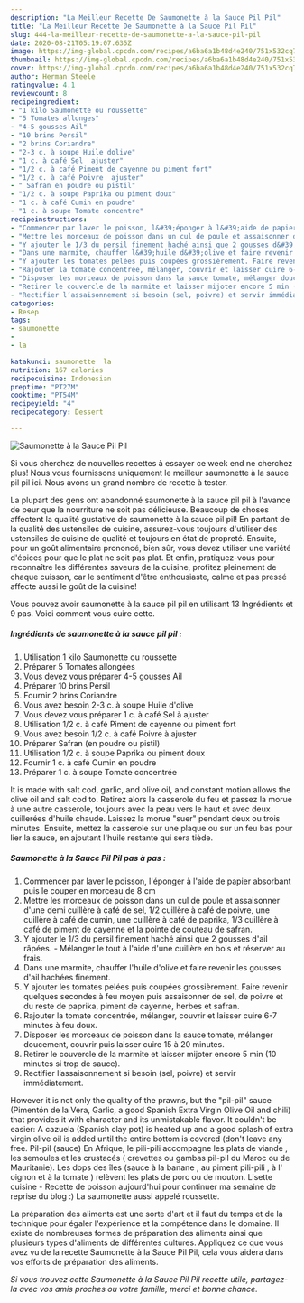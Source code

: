 ```yaml
---
description: "La Meilleur Recette De Saumonette à la Sauce Pil Pil"
title: "La Meilleur Recette De Saumonette à la Sauce Pil Pil"
slug: 444-la-meilleur-recette-de-saumonette-a-la-sauce-pil-pil
date: 2020-08-21T05:19:07.635Z
image: https://img-global.cpcdn.com/recipes/a6ba6a1b48d4e240/751x532cq70/saumonette-a-la-sauce-pil-pil-photo-principale-de-la-recette.jpg
thumbnail: https://img-global.cpcdn.com/recipes/a6ba6a1b48d4e240/751x532cq70/saumonette-a-la-sauce-pil-pil-photo-principale-de-la-recette.jpg
cover: https://img-global.cpcdn.com/recipes/a6ba6a1b48d4e240/751x532cq70/saumonette-a-la-sauce-pil-pil-photo-principale-de-la-recette.jpg
author: Herman Steele
ratingvalue: 4.1
reviewcount: 8
recipeingredient:
- "1 kilo Saumonette ou roussette"
- "5 Tomates allonges"
- "4-5 gousses Ail"
- "10 brins Persil"
- "2 brins Coriandre"
- "2-3 c. à soupe Huile dolive"
- "1 c. à café Sel  ajuster"
- "1/2 c. à café Piment de cayenne ou piment fort"
- "1/2 c. à café Poivre  ajuster"
- " Safran en poudre ou pistil"
- "1/2 c. à soupe Paprika ou piment doux"
- "1 c. à café Cumin en poudre"
- "1 c. à soupe Tomate concentre"
recipeinstructions:
- "Commencer par laver le poisson, l&#39;éponger à l&#39;aide de papier absorbant puis le couper en morceau de 8 cm"
- "Mettre les morceaux de poisson dans un cul de poule et assaisonner d&#39;une demi cuillère à café de sel, 1/2 cuillère à café de poivre, une cuillère à café de cumin, une cuillère à café de paprika, 1/3 cuillère à café de piment de cayenne et la pointe de couteau de safran."
- "Y ajouter le 1/3 du persil finement haché ainsi que 2 gousses d&#39;ail râpées. Mélanger le tout à l&#39;aide d&#39;une cuillère en bois et réserver au frais."
- "Dans une marmite, chauffer l&#39;huile d&#39;olive et faire revenir les gousses d&#39;ail hachées finement."
- "Y ajouter les tomates pelées puis coupées grossièrement. Faire revenir quelques secondes à feu moyen puis assaisonner de sel, de poivre et du reste de paprika, piment de cayenne, herbes et safran."
- "Rajouter la tomate concentrée, mélanger, couvrir et laisser cuire 6-7 minutes à feu doux."
- "Disposer les morceaux de poisson dans la sauce tomate, mélanger doucement, couvrir puis laisser cuire 15 à 20 minutes."
- "Retirer le couvercle de la marmite et laisser mijoter encore 5 min (10 minutes si trop de sauce)."
- "Rectifier l’assaisonnement si besoin (sel, poivre) et servir immédiatement."
categories:
- Resep
tags:
- saumonette
- 
- la

katakunci: saumonette  la 
nutrition: 167 calories
recipecuisine: Indonesian
preptime: "PT27M"
cooktime: "PT54M"
recipeyield: "4"
recipecategory: Dessert

---
```



![Saumonette à la Sauce Pil Pil](https://img-global.cpcdn.com/recipes/a6ba6a1b48d4e240/751x532cq70/saumonette-a-la-sauce-pil-pil-photo-principale-de-la-recette.jpg)

Si vous cherchez de nouvelles recettes à essayer ce week end ne cherchez plus! Nous vous fournissons uniquement le meilleur saumonette à la sauce pil pil ici. Nous avons un grand nombre de recette à tester.

La plupart des gens ont abandonné saumonette à la sauce pil pil à l'avance de peur que la nourriture ne soit pas délicieuse. Beaucoup de choses affectent la qualité gustative de saumonette à la sauce pil pil! En partant de la qualité des ustensiles de cuisine, assurez-vous toujours d'utiliser des ustensiles de cuisine de qualité et toujours en état de propreté. Ensuite, pour un goût alimentaire prononcé, bien sûr, vous devez utiliser une variété d'épices pour que le plat ne soit pas plat. Et enfin, pratiquez-vous pour reconnaître les différentes saveurs de la cuisine, profitez pleinement de chaque cuisson, car le sentiment d'être enthousiaste, calme et pas pressé affecte aussi le goût de la cuisine!

<!--inarticleads1-->

Vous pouvez avoir saumonette à la sauce pil pil en utilisant 13 Ingrédients et 9 pas. Voici comment vous cuire cette.

##### Ingrédients de saumonette à la sauce pil pil :

1. Utilisation 1 kilo Saumonette ou roussette
1. Préparer 5 Tomates allongées
1. Vous devez vous préparer 4-5 gousses Ail
1. Préparer 10 brins Persil
1. Fournir 2 brins Coriandre
1. Vous avez besoin 2-3 c. à soupe Huile d&#39;olive
1. Vous devez vous préparer 1 c. à café Sel à ajuster
1. Utilisation 1/2 c. à café Piment de cayenne ou piment fort
1. Vous avez besoin 1/2 c. à café Poivre à ajuster
1. Préparer  Safran (en poudre ou pistil)
1. Utilisation 1/2 c. à soupe Paprika ou piment doux
1. Fournir 1 c. à café Cumin en poudre
1. Préparer 1 c. à soupe Tomate concentrée


It is made with salt cod, garlic, and olive oil, and constant motion allows the olive oil and salt cod to. Retirez alors la casserole du feu et passez la morue à une autre casserole, toujours avec la peau vers le haut et avec deux cuillerées d&#39;huile chaude. Laissez la morue &#34;suer&#34; pendant deux ou trois minutes. Ensuite, mettez la casserole sur une plaque ou sur un feu bas pour lier la sauce, en ajoutant l&#39;huile restante qui sera tiède. 

<!--inarticleads2-->

##### Saumonette à la Sauce Pil Pil pas à pas :

1. Commencer par laver le poisson, l&#39;éponger à l&#39;aide de papier absorbant puis le couper en morceau de 8 cm
1. Mettre les morceaux de poisson dans un cul de poule et assaisonner d&#39;une demi cuillère à café de sel, 1/2 cuillère à café de poivre, une cuillère à café de cumin, une cuillère à café de paprika, 1/3 cuillère à café de piment de cayenne et la pointe de couteau de safran.
1. Y ajouter le 1/3 du persil finement haché ainsi que 2 gousses d&#39;ail râpées. - Mélanger le tout à l&#39;aide d&#39;une cuillère en bois et réserver au frais.
1. Dans une marmite, chauffer l&#39;huile d&#39;olive et faire revenir les gousses d&#39;ail hachées finement.
1. Y ajouter les tomates pelées puis coupées grossièrement. Faire revenir quelques secondes à feu moyen puis assaisonner de sel, de poivre et du reste de paprika, piment de cayenne, herbes et safran.
1. Rajouter la tomate concentrée, mélanger, couvrir et laisser cuire 6-7 minutes à feu doux.
1. Disposer les morceaux de poisson dans la sauce tomate, mélanger doucement, couvrir puis laisser cuire 15 à 20 minutes.
1. Retirer le couvercle de la marmite et laisser mijoter encore 5 min (10 minutes si trop de sauce).
1. Rectifier l’assaisonnement si besoin (sel, poivre) et servir immédiatement.


However it is not only the quality of the prawns, but the &#34;pil-pil&#34; sauce (Pimentón de la Vera, Garlic, a good Spanish Extra Virgin Olive Oil and chili) that provides it with character and its unmistakable flavor. It couldn&#39;t be easier: A cazuela (Spanish clay pot) is heated up and a good splash of extra virgin olive oil is added until the entire bottom is covered (don&#39;t leave any free. Pil-pil (sauce) En Afrique, le pili-pili accompagne les plats de viande , les semoules et les crustacés ( crevettes ou gambas pil-pil du Maroc ou de Mauritanie). Les dops des îles (sauce à la banane , au piment pili-pili , à l&#39; oignon et à la tomate ) relèvent les plats de porc ou de mouton. Lisette cuisine - Recette de poisson aujourd&#39;hui pour continuer ma semaine de reprise du blog :) La saumonette aussi appelé roussette. 

<!--inarticleads1-->

<p>
La préparation des aliments est une sorte d'art et il faut du temps et de la technique pour égaler l'expérience et la compétence dans le domaine. Il existe de nombreuses formes de préparation des aliments ainsi que plusieurs types d'aliments de différentes cultures. Appliquez ce que vous avez vu de la recette Saumonette à la Sauce Pil Pil, cela vous aidera dans vos efforts de préparation des aliments.
</p>

<p>
<i>Si vous trouvez cette Saumonette à la Sauce Pil Pil recette utile, partagez-la avec vos amis proches ou votre famille, merci et bonne chance.</i>
</p>
